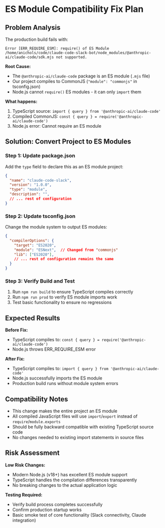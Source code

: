 # ES Module Compatibility Fix Plan

## Problem Analysis

The production build fails with:
```
Error [ERR_REQUIRE_ESM]: require() of ES Module /home/anichols/code/claude-code-slack-bot/node_modules/@anthropic-ai/claude-code/sdk.mjs not supported.
```

**Root Cause:**
- The `@anthropic-ai/claude-code` package is an ES module (`.mjs` file)
- Our project compiles to CommonJS (`"module": "commonjs"` in tsconfig.json)
- Node.js cannot `require()` ES modules - it can only `import` them

**What happens:**
1. TypeScript source: `import { query } from '@anthropic-ai/claude-code'`
2. Compiled CommonJS: `const { query } = require('@anthropic-ai/claude-code')`  
3. Node.js error: Cannot require an ES module

## Solution: Convert Project to ES Modules

### Step 1: Update package.json
Add the `type` field to declare this as an ES module project:

```json
{
  "name": "claude-code-slack",
  "version": "1.0.0",
  "type": "module",
  "description": "",
  // ... rest of configuration
}
```

### Step 2: Update tsconfig.json
Change the module system to output ES modules:

```json
{
  "compilerOptions": {
    "target": "ES2020",
    "module": "ESNext",  // Changed from "commonjs"
    "lib": ["ES2020"],
    // ... rest of configuration remains the same
  }
}
```

### Step 3: Verify Build and Test
1. Run `npm run build` to ensure TypeScript compiles correctly
2. Run `npm run prod` to verify ES module imports work
3. Test basic functionality to ensure no regressions

## Expected Results

**Before Fix:**
- TypeScript compiles to: `const { query } = require('@anthropic-ai/claude-code')`
- Node.js throws ERR_REQUIRE_ESM error

**After Fix:**
- TypeScript compiles to: `import { query } from '@anthropic-ai/claude-code'`
- Node.js successfully imports the ES module
- Production build runs without module system errors

## Compatibility Notes

- This change makes the entire project an ES module
- All compiled JavaScript files will use `import`/`export` instead of `require`/`module.exports`
- Should be fully backward compatible with existing TypeScript source code
- No changes needed to existing import statements in source files

## Risk Assessment

**Low Risk Changes:**
- Modern Node.js (v18+) has excellent ES module support
- TypeScript handles the compilation differences transparently
- No breaking changes to the actual application logic

**Testing Required:**
- Verify build process completes successfully
- Confirm production startup works
- Basic smoke test of core functionality (Slack connectivity, Claude integration)